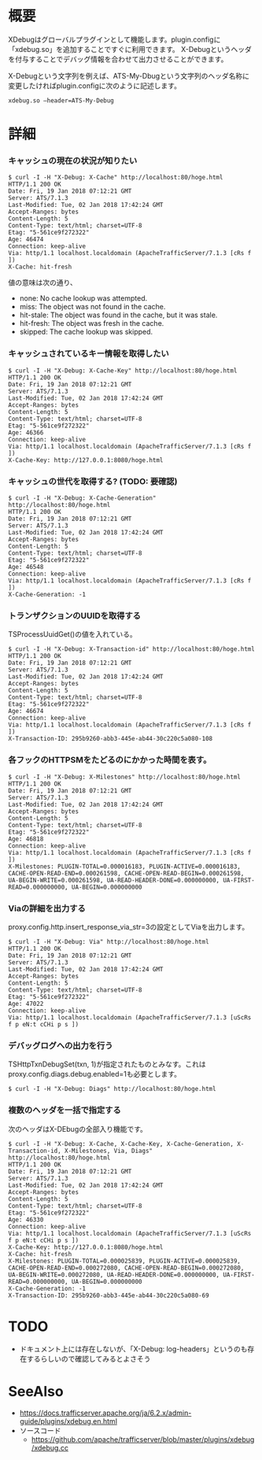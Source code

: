 # 概要
XDebugはグローバルプラグインとして機能します。plugin.configに「xdebug.so」を追加することですぐに利用できます。
X-Debugというヘッダを付与することでデバッグ情報を合わせて出力させることができます。

X-Debugという文字列を例えば、ATS-My-Dbugという文字列のヘッダ名称に変更したければplugin.configに次のように記述します。
```
xdebug.so –header=ATS-My-Debug
```

# 詳細

### キャッシュの現在の状況が知りたい
```
$ curl -I -H "X-Debug: X-Cache" http://localhost:80/hoge.html
HTTP/1.1 200 OK
Date: Fri, 19 Jan 2018 07:12:21 GMT
Server: ATS/7.1.3
Last-Modified: Tue, 02 Jan 2018 17:42:24 GMT
Accept-Ranges: bytes
Content-Length: 5
Content-Type: text/html; charset=UTF-8
Etag: "5-561ce9f272322"
Age: 46474
Connection: keep-alive
Via: http/1.1 localhost.localdomain (ApacheTrafficServer/7.1.3 [cRs f ])
X-Cache: hit-fresh
```

値の意味は次の通り、
- none: No cache lookup was attempted.
- miss: The object was not found in the cache.
- hit-stale: The object was found in the cache, but it was stale.
- hit-fresh: The object was fresh in the cache.
- skipped: The cache lookup was skipped.

### キャッシュされているキー情報を取得したい
```
$ curl -I -H "X-Debug: X-Cache-Key" http://localhost:80/hoge.html
HTTP/1.1 200 OK
Date: Fri, 19 Jan 2018 07:12:21 GMT
Server: ATS/7.1.3
Last-Modified: Tue, 02 Jan 2018 17:42:24 GMT
Accept-Ranges: bytes
Content-Length: 5
Content-Type: text/html; charset=UTF-8
Etag: "5-561ce9f272322"
Age: 46366
Connection: keep-alive
Via: http/1.1 localhost.localdomain (ApacheTrafficServer/7.1.3 [cRs f ])
X-Cache-Key: http://127.0.0.1:8080/hoge.html
```

### キャッシュの世代を取得する? (TODO: 要確認)
```
$ curl -I -H "X-Debug: X-Cache-Generation" http://localhost:80/hoge.html
HTTP/1.1 200 OK
Date: Fri, 19 Jan 2018 07:12:21 GMT
Server: ATS/7.1.3
Last-Modified: Tue, 02 Jan 2018 17:42:24 GMT
Accept-Ranges: bytes
Content-Length: 5
Content-Type: text/html; charset=UTF-8
Etag: "5-561ce9f272322"
Age: 46548
Connection: keep-alive
Via: http/1.1 localhost.localdomain (ApacheTrafficServer/7.1.3 [cRs f ])
X-Cache-Generation: -1
```

### トランザクションのUUIDを取得する
TSProcessUuidGet()の値を入れている。
```
$ curl -I -H "X-Debug: X-Transaction-id" http://localhost:80/hoge.html
HTTP/1.1 200 OK
Date: Fri, 19 Jan 2018 07:12:21 GMT
Server: ATS/7.1.3
Last-Modified: Tue, 02 Jan 2018 17:42:24 GMT
Accept-Ranges: bytes
Content-Length: 5
Content-Type: text/html; charset=UTF-8
Etag: "5-561ce9f272322"
Age: 46674
Connection: keep-alive
Via: http/1.1 localhost.localdomain (ApacheTrafficServer/7.1.3 [cRs f ])
X-Transaction-ID: 295b9260-abb3-445e-ab44-30c220c5a080-108
```

### 各フックのHTTPSMをたどるのにかかった時間を表す。
```
$ curl -I -H "X-Debug: X-Milestones" http://localhost:80/hoge.html
HTTP/1.1 200 OK
Date: Fri, 19 Jan 2018 07:12:21 GMT
Server: ATS/7.1.3
Last-Modified: Tue, 02 Jan 2018 17:42:24 GMT
Accept-Ranges: bytes
Content-Length: 5
Content-Type: text/html; charset=UTF-8
Etag: "5-561ce9f272322"
Age: 46818
Connection: keep-alive
Via: http/1.1 localhost.localdomain (ApacheTrafficServer/7.1.3 [cRs f ])
X-Milestones: PLUGIN-TOTAL=0.000016183, PLUGIN-ACTIVE=0.000016183, CACHE-OPEN-READ-END=0.000261598, CACHE-OPEN-READ-BEGIN=0.000261598, UA-BEGIN-WRITE=0.000261598, UA-READ-HEADER-DONE=0.000000000, UA-FIRST-READ=0.000000000, UA-BEGIN=0.000000000
```

### Viaの詳細を出力する
proxy.config.http.insert_response_via_str=3の設定としてViaを出力します。
```
$ curl -I -H "X-Debug: Via" http://localhost:80/hoge.html
HTTP/1.1 200 OK
Date: Fri, 19 Jan 2018 07:12:21 GMT
Server: ATS/7.1.3
Last-Modified: Tue, 02 Jan 2018 17:42:24 GMT
Accept-Ranges: bytes
Content-Length: 5
Content-Type: text/html; charset=UTF-8
Etag: "5-561ce9f272322"
Age: 47022
Connection: keep-alive
Via: http/1.1 localhost.localdomain (ApacheTrafficServer/7.1.3 [uScRs f p eN:t cCHi p s ])
```

### デバッグログへの出力を行う
TSHttpTxnDebugSet(txn, 1)が指定されたものとみなす。これはproxy.config.diags.debug.enabled=1も必要とします。
```
$ curl -I -H "X-Debug: Diags" http://localhost:80/hoge.html
```

### 複数のヘッダを一括で指定する
次のヘッダはX-DEbugの全部入り機能です。
```
$ curl -I -H "X-Debug: X-Cache, X-Cache-Key, X-Cache-Generation, X-Transaction-id, X-Milestones, Via, Diags" http://localhost:80/hoge.html
HTTP/1.1 200 OK
Date: Fri, 19 Jan 2018 07:12:21 GMT
Server: ATS/7.1.3
Last-Modified: Tue, 02 Jan 2018 17:42:24 GMT
Accept-Ranges: bytes
Content-Length: 5
Content-Type: text/html; charset=UTF-8
Etag: "5-561ce9f272322"
Age: 46330
Connection: keep-alive
Via: http/1.1 localhost.localdomain (ApacheTrafficServer/7.1.3 [uScRs f p eN:t cCHi p s ])
X-Cache-Key: http://127.0.0.1:8080/hoge.html
X-Cache: hit-fresh
X-Milestones: PLUGIN-TOTAL=0.000025839, PLUGIN-ACTIVE=0.000025839, CACHE-OPEN-READ-END=0.000272080, CACHE-OPEN-READ-BEGIN=0.000272080, UA-BEGIN-WRITE=0.000272080, UA-READ-HEADER-DONE=0.000000000, UA-FIRST-READ=0.000000000, UA-BEGIN=0.000000000
X-Cache-Generation: -1
X-Transaction-ID: 295b9260-abb3-445e-ab44-30c220c5a080-69
```

# TODO
- ドキュメント上には存在しないが、「X-Debug: log-headers」というのも存在するらしいので確認してみるとよさそう

# SeeAlso
- https://docs.trafficserver.apache.org/ja/6.2.x/admin-guide/plugins/xdebug.en.html
- ソースコード
  - https://github.com/apache/trafficserver/blob/master/plugins/xdebug/xdebug.cc
